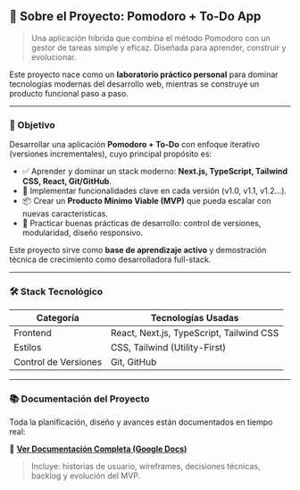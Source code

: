 ## 🌱 Sobre el Proyecto: **Pomodoro + To-Do App**

> Una aplicación híbrida que combina el método Pomodoro con un gestor de tareas simple y eficaz. Diseñada para aprender, construir y evolucionar.

Este proyecto nace como un **laboratorio práctico personal** para dominar tecnologías modernas del desarrollo web, mientras se construye un producto funcional paso a paso.

---

### 🎯 Objetivo

Desarrollar una aplicación **Pomodoro + To-Do** con enfoque iterativo (versiones incrementales), cuyo principal propósito es:

- ✅ Aprender y dominar un stack moderno: **Next.js, TypeScript, Tailwind CSS, React, Git/GitHub**.
- 🔧 Implementar funcionalidades clave en cada versión (v1.0, v1.1, v1.2...).
- 📦 Crear un **Producto Mínimo Viable (MVP)** que pueda escalar con nuevas características.
- 🔄 Practicar buenas prácticas de desarrollo: control de versiones, modularidad, diseño responsivo.

Este proyecto sirve como **base de aprendizaje activo** y demostración técnica de crecimiento como desarrolladora full-stack.

---

### 🛠️ Stack Tecnológico

| Categoría       | Tecnologías Usadas                          |
|----------------|---------------------------------------------|
| Frontend       | React, Next.js, TypeScript, Tailwind CSS    |
| Estilos        | CSS, Tailwind (Utility-First)               |
| Control de Versiones | Git, GitHub                           |

---

 ### 📚 Documentación del Proyecto

Toda la planificación, diseño y avances están documentados en tiempo real:

📄 [**Ver Documentación Completa (Google Docs)**](https://docs.google.com/document/d/1XTQ3AzsPMf-5WqO5MtLsb-LSfe_SrXE5ny0KViJNxgU/edit?usp=sharing)

> Incluye: historias de usuario, wireframes, decisiones técnicas, backlog y evolución del MVP.

